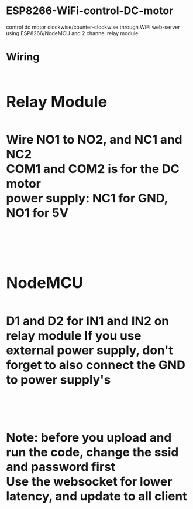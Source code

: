 # ESP8266-WiFi-control-DC-motor
control dc motor clockwise/counter-clockwise through WiFi web-server using ESP8266/NodeMCU and 2 channel relay module

**<h1>Wiring<h1/>**
  <h2>Relay Module<h2/>
    <h3>Wire NO1 to NO2, and NC1 and NC2<br/>
    COM1 and COM2 is for the DC motor<br/>
    power supply: NC1 for GND, NO1 for 5V<h3/><br/>
    
  <h2>NodeMCU<h2/>
    <h3>D1 and D2 for IN1 and IN2 on relay module
    If you use external power supply, don't forget to also connect the GND to power supply's<h3/><br/>
    
Note: before you upload and run the code, change the ssid and password first<br/>
Use the websocket for lower latency, and update to all client
